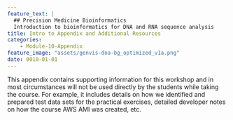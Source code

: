 ```yaml
---
feature_text: |
  ## Precision Medicine Bioinformatics
  Introduction to bioinformatics for DNA and RNA sequence analysis
title: Intro to Appendix and Additional Resources
categories:
    - Module-10-Appendix
feature_image: "assets/genvis-dna-bg_optimized_v1a.png"
date: 0010-01-01
---
```


This appendix contains supporting information for this workshop and in most circumstances will not be used directly by the students while taking the course. For example, it includes details on how we identified and prepared test data sets for the practical exercises, detailed developer notes on how the course AWS AMI was created, etc.

